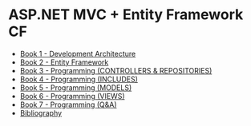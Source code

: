 # ASP.NET MVC + Entity Framework CF

* [Book 1 - Development Architecture](Book%201%20-%20Development%20Architecture.md)
* [Book 2 - Entity Framework](Book%202%20-%20Entity%20Framework.md)
* [Book 3 - Programming (CONTROLLERS & REPOSITORIES)](Book%203%20-%20Programming%20(CONTROLLERS%20%26%20REPOSITORIES).md)
* [Book 4 - Programming (INCLUDES)](Book%204%20-%20Programming%20(INCLUDES).md)
* [Book 5 - Programming (MODELS)](Book%205%20-%20Programming%20(MODELS).md)
* [Book 6 - Programming (VIEWS)](Book%206%20-%20Programming%20(VIEWS).md)
* [Book 7 - Programming (Q&A)](Book%207%20-%20Programming%20(Q%26A).md)
* [Bibliography]()

